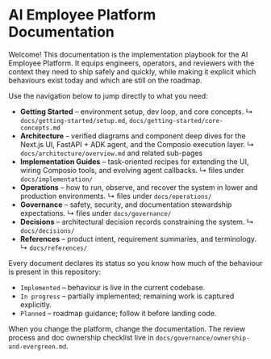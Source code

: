 # AI Employee Platform Documentation

Welcome! This documentation is the implementation playbook for the AI Employee Platform.
It equips engineers, operators, and reviewers with the context they need to ship safely
and quickly, while making it explicit which behaviours exist today and which are still
on the roadmap.

Use the navigation below to jump directly to what you need:

- **Getting Started** – environment setup, dev loop, and core concepts. ↳
  `docs/getting-started/setup.md`, `docs/getting-started/core-concepts.md`
- **Architecture** – verified diagrams and component deep dives for the Next.js UI,
  FastAPI + ADK agent, and the Composio execution layer. ↳
  `docs/architecture/overview.md` and related sub-pages
- **Implementation Guides** – task-oriented recipes for extending the UI, wiring
  Composio tools, and evolving agent callbacks. ↳ files under
  `docs/implementation/`
- **Operations** – how to run, observe, and recover the system in lower and
  production environments. ↳ files under `docs/operations/`
- **Governance** – safety, security, and documentation stewardship expectations. ↳
  files under `docs/governance/`
- **Decisions** – architectural decision records constraining the system. ↳
  `docs/decisions/`
- **References** – product intent, requirement summaries, and terminology. ↳
  `docs/references/`

Every document declares its status so you know how much of the behaviour is present in
this repository:

- `Implemented` – behaviour is live in the current codebase.
- `In progress` – partially implemented; remaining work is captured explicitly.
- `Planned` – roadmap guidance; follow it before landing code.

When you change the platform, change the documentation. The review process and doc
ownership checklist live in `docs/governance/ownership-and-evergreen.md`.
